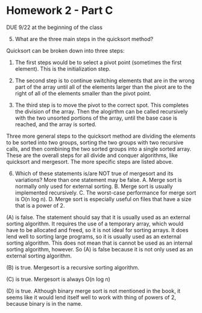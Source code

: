 Homework 2 - Part C
===================
DUE 9/22 at the beginning of the class

5. What are the three main steps in the quicksort method? 

Quicksort can be broken down into three steps: 

1. The first steps would be to select a pivot point (sometimes the first element). 
This is the initialization step. 

2. The second step is to continue switching elements that are in the wrong part of 
the array until all of the elements larger than the pivot are to the right of all 
of the elements smaller than the pivot point. 

3. The third step is to move the pivot to the correct spot. This completes the 
division of the array. Then the alogirthm can be called recursively with the 
two unsorted portions of the array, until the base case is reached, and the array is sorted.

Three more general steps to the quicksort method are dividing the elements to be 
sorted into two groups, sorting the two groups with two recursive calls, and 
then combining the two sorted groups into a single sorted array. These are the 
overall steps for all divide and conquer algorithms, like quicksort and mergesort. 
The more specific steps are listed above.


6. Which of these statements is/are NOT true of mergesort and its variations? More than one statement may be false.
A. Merge sort is normally only used for external sorting. 
B. Merge sort is usually implemented recursively. 
C. The worst-case performance for merge sort is O(n log n).
D. Merge sort is especially useful on files that have a size that is a power of 2.

(A) is false. The statement should say that it is usually used as an external sorting 
algorithm. It requires the use of a temporary array, which would have to be allocated 
and freed, so it is not ideal for sorting arrays. It does lend well to sorting large 
programs, so it is usually used as an external sorting algorithm. This does not mean 
that is cannot be used as an internal sorting algorithm, however. So (A) is false 
because it is not only used as an external sorting algorithm.

(B) is true. Mergesort is a recursive sorting algorithm.

(C) is true. Mergesort is always O(n log n)

(D) is true. Although binary merge sort is not mentioned in the book, it seems like it 
would lend itself well to work with thing of powers of 2, because binary is in the name.
